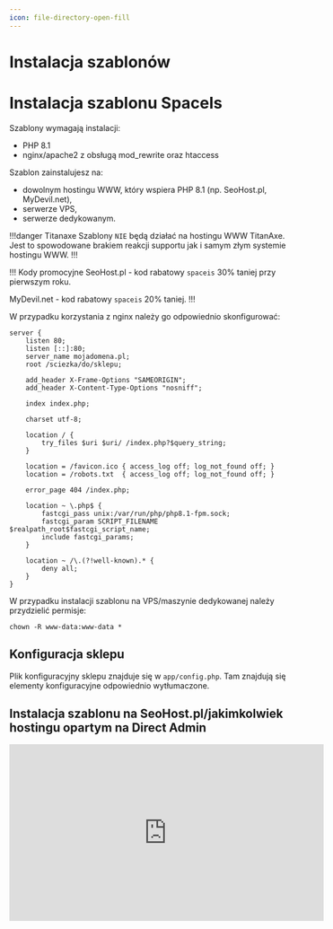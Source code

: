 ```yaml
---
icon: file-directory-open-fill
---
```

# Instalacja szablonów

# Instalacja szablonu SpaceIs

Szablony wymagają instalacji:

- PHP 8.1
- nginx/apache2 z obsługą mod_rewrite oraz htaccess

Szablon zainstalujesz na:

- dowolnym hostingu WWW, który wspiera PHP 8.1 (np. SeoHost.pl, MyDevil.net),
- serwerze VPS,
- serwerze dedykowanym.

!!!danger Titanaxe
Szablony `NIE` będą działać na hostingu WWW TitanAxe. Jest to spowodowane brakiem reakcji supportu jak i samym złym systemie hostingu WWW.
!!!

!!! Kody promocyjne
SeoHost.pl - kod rabatowy `spaceis` 30% taniej przy pierwszym roku.

MyDevil.net - kod rabatowy `spaceis` 20% taniej.
!!!

W przypadku korzystania z nginx należy go odpowiednio skonfigurować:

```nginx
server {
    listen 80;
    listen [::]:80;
    server_name mojadomena.pl;
    root /sciezka/do/sklepu;
 
    add_header X-Frame-Options "SAMEORIGIN";
    add_header X-Content-Type-Options "nosniff";
 
    index index.php;
 
    charset utf-8;
 
    location / {
        try_files $uri $uri/ /index.php?$query_string;
    }
 
    location = /favicon.ico { access_log off; log_not_found off; }
    location = /robots.txt  { access_log off; log_not_found off; }
 
    error_page 404 /index.php;
 
    location ~ \.php$ {
        fastcgi_pass unix:/var/run/php/php8.1-fpm.sock;
        fastcgi_param SCRIPT_FILENAME $realpath_root$fastcgi_script_name;
        include fastcgi_params;
    }
 
    location ~ /\.(?!well-known).* {
        deny all;
    }
}
```

W przypadku instalacji szablonu na VPS/maszynie dedykowanej należy przydzielić permisje:
```
chown -R www-data:www-data *
```

## Konfiguracja sklepu

Plik konfiguracyjny sklepu znajduje się w `app/config.php`. Tam znajdują się elementy konfiguracyjne odpowiednio wytłumaczone.

## Instalacja szablonu na SeoHost.pl/jakimkolwiek hostingu opartym na Direct Admin

<iframe width="560" height="315" src="https://www.youtube.com/embed/Da5_3ot0yNM?si=xziSFQ5BJMRuhbgh" title="YouTube video player" frameborder="0" allow="accelerometer; autoplay; clipboard-write; encrypted-media; gyroscope; picture-in-picture; web-share" allowfullscreen></iframe>